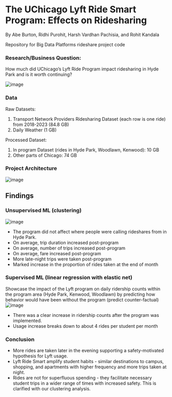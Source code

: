 # The UChicago Lyft Ride Smart Program: Effects on Ridesharing
By Abe Burton, Ridhi Purohit, Harsh Vardhan Pachisia, and Rohit Kandala

Repository for Big Data Platforms rideshare project code

### Research/Business Question:

How much did UChicago’s Lyft Ride Program impact ridesharing in Hyde Park and is it worth continuing?

![image](https://github.com/abejburton/bdp-rideshare/assets/30920386/67041b2d-2d5b-4f96-91fd-444b23d2c28b)

### Data
Raw Datasets:
1. Transport Network Providers Ridesharing Dataset (each row is one ride) from 2018-2023 (84.8 GB)
2. Daily Weather (1 GB)

Processed Dataset:
1. In program Dataset (rides in Hyde Park, Woodlawn, Kenwood): 10 GB
2. Other parts of Chicago: 74 GB

### Project Architecture
![image](https://github.com/abejburton/bdp-rideshare/assets/30920386/7d378c06-82ee-4e48-a593-2e1e63cdb904)


## Findings

### Unsupervised ML (clustering)
![image](https://github.com/abejburton/bdp-rideshare/assets/30920386/2d053141-5312-4c0c-ae0f-54f1dcc1ff11)
- The program did not affect where people were calling rideshares from in Hyde Park.
- On average, trip duration increased post-program
- On average, number of trips increased post-program
- On average, fare  increased post-program
- More late-night trips were taken post-program
- Marked increase in the proportion of rides taken at the end of month

### Supervised ML (linear regression with elastic net)
Showcase the impact of the Lyft program on daily ridership counts within the program area (Hyde Park, Kenwood, Woodlawn) by predicting how behavior would have been without the program (predict counter-factual)
![image](https://github.com/abejburton/bdp-rideshare/assets/30920386/def04be5-a3a8-402d-8c87-ed336d158771)
- There was a clear increase in ridership counts after the program was implemented.
- Usage increase breaks down to about 4 rides per student per month

### Conclusion
- More rides are taken later in the evening supporting a safety-motivated hypothesis for Lyft usage.
- Lyft Ride Smart amplify student habits - similar destinations to campus, shopping, and apartments with higher frequency and more trips taken at night.
- Rides are not for superfluous spending - they facilitate necessary student trips in a wider range of times with increased safety. This is clarified with our clustering analysis. 



